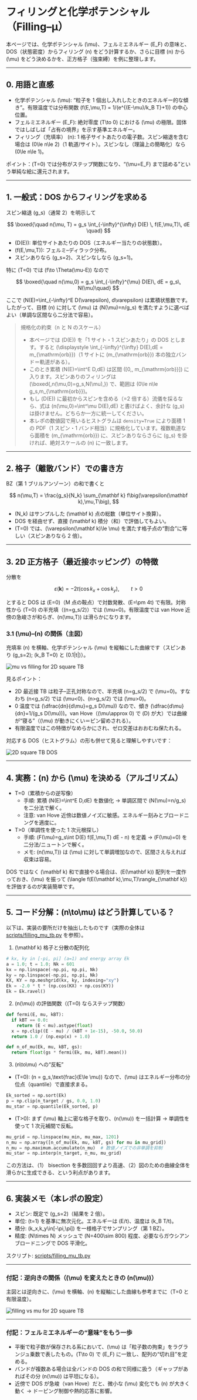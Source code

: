 # フィリングと化学ポテンシャル（Filling–μ）

本ページでは、化学ポテンシャル \(\mu\)、フェルミエネルギー \(E_F\) の意味と、DOS（状態密度）からフィリング \(n\) をどう計算するか、さらに目標 \(n\) から \(\mu\) をどう決めるかを、正方格子（強束縛）を例に整理します。

---

## 0. 用語と直感

- 化学ポテンシャル \(\mu\): “粒子を 1 個出し入れしたときのエネルギー的な傾き”。有限温度では分布関数 \(f(E,\mu,T) = 1/(e^{(E-\mu)/k_B T}+1)\) の中心位置。
- フェルミエネルギー \(E_F\): 絶対零度 \(T\to 0\) における \(\mu\) の極限。固体ではしばしば「占有の境界」を示す基準エネルギー。
- フィリング（充填率） \(n\): 1 格子サイトあたりの電子数。スピン縮退を含む場合は \(0\le n\le 2\)（1 軌道/サイト）。スピンなし（理論上の簡略化）なら \(0\le n\le 1\)。

ポイント：\(T=0\) では分布がステップ関数になり、“\(\mu=E_F\) まで詰める”という単純な絵に還元されます。

---

## 1. 一般式：DOS からフィリングを求める

スピン縮退 \(g_s\)（通常 2）を明示して

$$
\boxed{\quad n(\mu, T) = g_s \int_{-\infty}^{\infty} D(E) \, f(E,\mu,T)\, dE \quad}
$$

- \(D(E)\): 単位サイトあたりの DOS（エネルギー当たりの状態数）。
- \(f(E,\mu,T)\): フェルミ–ディラック分布。
- スピンありなら \(g_s=2\)、スピンなしなら \(g_s=1\)。

特に \(T=0\) では \(f\to \Theta(\mu-E)\) なので

$$
\boxed{\quad n(\mu,0) = g_s \int_{-\infty}^{\mu} D(E)\, dE = g_s\, N(\mu)\quad}
$$

ここで \(N(E)=\int_{-\infty}^E D(\varepsilon)\, d\varepsilon\) は累積状態数です。したがって、目標 \(n\) に対して \(\mu\) は \(N(\mu)=n/g_s\) を満たすように選べばよい（単調な区間なら二分法で容易）。

> 規格化の約束（n と N のスケール）
>
> - 本ページでは \(D(E)\) を「1 サイト・1 スピンあたり」の DOS とします。すると \(\displaystyle \int_{-\infty}^{\infty} D(E)\,dE = m_{\mathrm{orb}}\)（1 サイトに \(m_{\mathrm{orb}}\) 本の独立バンド＝軌道がある）。
> - このとき累積 \(N(E)=\int^E D\,dE\) は区間 \([0,\, m_{\mathrm{orb}}]\) に入ります。スピンありのフィリングは \(\boxed{\,n(\mu,0)=g_s\,N(\mu)\,}\) で、範囲は \(0\le n\le g_s\,m_{\mathrm{orb}}\)。
> - もし \(D(E)\) に最初からスピンを含める（=2 倍する）流儀を採るなら、式は \(n(\mu,0)=\int^\mu D(E)\,dE\) と書けばよく、余計な \(g_s\) は掛けません。どちらか一方に統一してください。
> - 本レポの数値図で用いるヒストグラムは `density=True` により面積 1 の PDF（1 スピン・1 バンド相当）に規格化しています。複数軌道なら面積を \(m_{\mathrm{orb}}\) に、スピンありならさらに \(g_s\) を掛ければ、絶対スケールの \(n\) に一致します。

---

## 2. 格子（離散バンド）での書き方

BZ（第 1 ブリルアンゾーン）の和で書くと

$$
 n(\mu,T) = \frac{g_s}{N_k} \sum_{\mathbf k} f\big(\varepsilon(\mathbf k),\mu,T\big),
$$

- \(N_k\) はサンプルした \(\mathbf k\) 点の総数（単位サイト換算）。
- DOS を経由せず、直接 \(\mathbf k\) 積分（和）で評価してもよい。
- \(T=0\) では、\(\varepsilon(\mathbf k)\le \mu\) を満たす格子点の“割合”に等しい（スピンありなら 2 倍）。

---

## 3. 2D 正方格子（最近接ホッピング）の特徴

分散を

$$
\varepsilon(\mathbf k) = -2t(\cos k_x + \cos k_y),\qquad t>0
$$

とすると DOS は \(E=0\)（M 点の鞍点）で対数発散、\(E=\pm 4t\) で有限。対称性から \(T=0\) の半充填（\(n=g_s/2\)）では \(\mu=0\)。有限温度では van Hove 近傍の急峻さが和らぎ、\(n(\mu,T)\) は滑らかになります。

### 3.1 \(\mu\)–\(n\) の関係（主図）

充填率 \(n\) を横軸、化学ポテンシャル \(\mu\) を縦軸にした曲線です（スピンあり \(g_s=2\); \(k_B T=0\) と \(0.1|t|\)）。

![mu vs filling for 2D square TB](figs/mu_vs_filling_tb.png)

見るポイント：

- 2D 最近接 TB は粒子–正孔対称なので、半充填 \(n=g_s/2\) で \(\mu=0\)。すなわち \(n<g_s/2\) では \(\mu<0\)、\(n>g_s/2\) では \(\mu>0\)。
- 0 温度では \(\dfrac{dn}{d\mu}=g_s D(\mu)\) なので、傾き \(\dfrac{d\mu}{dn}=1/(g_s D(\mu))\)。van Hove（\(\mu\approx 0\) で \(D\) が大）では曲線が“寝る”（\(\mu\) が動きにくい＝ピン留めされる）。
- 有限温度ではこの特徴がなめらかにされ、ゼロ交差はおおむね保たれる。

対応する DOS（ヒストグラム）の形も併せて見ると理解しやすいです：

![2D square TB DOS](figs/dos_square_tb.png)

---

## 4. 実務：\(n\) から \(\mu\) を決める（アルゴリズム）

- T=0（累積からの逆写像）
  - 手順: 累積 \(N(E)=\int^E D\,dE\) を数値化 → 単調区間で \(N(\mu)=n/g_s\) を二分法で解く。
  - 注意: van Hove 近傍は数値ノイズに敏感。エネルギー刻みとブロードニングを適度に。
- T>0（単調性を使った 1 次元根探し）
  - 手順: \(F(\mu)=g_s\int D(E) f(E,\mu,T) dE - n\) を定義 → \(F(\mu)=0\) を二分法/ニュートンで解く。
  - メモ: \(n(\mu,T)\) は \(\mu\) に対して単調増加なので、区間さえ与えれば収束は容易。

DOS ではなく \(\mathbf k\) 和で直接やる場合は、\(E(\mathbf k)\) 配列を一度作っておき、\(\mu\) を振って \(\langle f(E(\mathbf k),\mu,T)\rangle_{\mathbf k}\) を評価するのが実装簡単です。

---

## 5. コード分解：\(n\to\mu\) はどう計算している？

以下は、実装の要所だけを抽出したものです（実際の全体は [scripts/filling_mu_tb.py](scripts/filling_mu_tb.py) を参照）。

1. \(\mathbf k\) 格子と分散の配列化

```python
# kx, ky in [-pi, pi] (a=1) and energy array Ek
a = 1.0; t = 1.0; Nk = 601
kx = np.linspace(-np.pi, np.pi, Nk)
ky = np.linspace(-np.pi, np.pi, Nk)
KX, KY = np.meshgrid(kx, ky, indexing="xy")
Ek = -2.0 * t * (np.cos(KX) + np.cos(KY))
Ek = Ek.ravel()
```

2. \(n(\mu)\) の評価関数（\(T=0\) ならステップ関数）

```python
def fermi(E, mu, kBT):
  if kBT == 0.0:
    return (E < mu).astype(float)
  x = np.clip((E - mu) / (kBT + 1e-15), -50.0, 50.0)
  return 1.0 / (np.exp(x) + 1.0)

def n_of_mu(Ek, mu, kBT, gs):
  return float(gs * fermi(Ek, mu, kBT).mean())
```

3. \(n\to\mu\) への“反転”

- \(T=0\): \(n = g_s\,\text{frac}(E\le \mu)\) なので、\(\mu\) はエネルギー分布の分位点（quantile）で直接求まる。

```python
Ek_sorted = np.sort(Ek)
p = np.clip(n_target / gs, 0.0, 1.0)
mu_star = np.quantile(Ek_sorted, p)
```

- \(T>0\): まず \(\mu\) 軸上に密な格子を取り、\(n(\mu)\) を一括計算 → 単調性を使って 1 次元補間で反転。

```python
mu_grid = np.linspace(mu_min, mu_max, 1201)
n_mu = np.array([n_of_mu(Ek, mu, kBT, gs) for mu in mu_grid])
n_mu = np.maximum.accumulate(n_mu)  # 数値ノイズでの非単調を抑制
mu_star = np.interp(n_target, n_mu, mu_grid)
```

この方法は、（1） bisection を多数回回すより高速、（2）図のための曲線全体を滑らかに生成できる、という利点があります。

---

## 6. 実装メモ（本レポの設定）

- スピン: 既定で \(g_s=2\)（結果を 2 倍）。
- 単位: \(t=1\) を基準に無次元化。エネルギーは \(E/t\)、温度は \(k_B T/t\)。
- 積分: \(k_x,k_y\in[-\pi,\pi]\) を一様格子でサンプリング（第 1 BZ）。
- 精度: \(N\times N\) メッシュで \(N=400\sim 800\) 程度、必要ならガウシアンブロードニングで DOS 平滑化。

スクリプト: [scripts/filling_mu_tb.py](scripts/filling_mu_tb.py)

---

### 付記：逆向きの関係（\(\mu\) を変えたときの \(n(\mu)\)）

主図とは逆向きに、\(\mu\) を横軸、\(n\) を縦軸にした曲線も参考までに（T=0 と有限温度）。

![filling vs mu for 2D square TB](figs/filling_mu_tb.png)

---

### 付記：フェルミエネルギーの“意味”をもう一歩

- 平衡で粒子数が保存される系において、\(\mu\) は「粒子数の拘束」をラグランジュ乗数で表したもの。\(T\to 0\) で \(E_F\) に一致し、配列の“切れ目”を定める。
- バンドが複数ある場合は全バンドの DOS の和で同様に扱う（ギャップがあればその分 \(n(\mu)\) は平坦になる）。
- 近傍で DOS が急峻（van Hove）だと、微小な \(\mu\) 変化でも \(n\) が大きく動く → ドーピング制御や熱的応答に影響。
